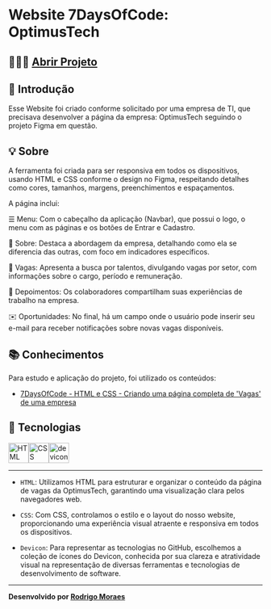 # Website 7DaysOfCode: OptimusTech

## 👨🏻‍💻 [Abrir Projeto](https://website-7daysofcode-optimustech.vercel.app)

## 📝 Introdução

Esse Website foi criado conforme solicitado por uma empresa de TI, que precisava desenvolver a página da empresa: OptimusTech seguindo o projeto Figma em questão.

## 💡 Sobre

A ferramenta foi criada para ser responsiva em todos os dispositivos, usando HTML e CSS conforme o design no Figma, respeitando detalhes como cores, tamanhos, margens, preenchimentos e espaçamentos.

A página inclui:

☰ Menu: Com o cabeçalho da aplicação (Navbar), que possui o logo, o menu com as páginas e os botões de Entrar e Cadastro.

📰 Sobre: Destaca a abordagem da empresa, detalhando como ela se diferencia das outras, com foco em indicadores específicos.

📢 Vagas: Apresenta a busca por talentos, divulgando vagas por setor, com informações sobre o cargo, período e remuneração.

💬 Depoimentos: Os colaboradores compartilham suas experiências de trabalho na empresa.

✉️ Oportunidades: No final, há um campo onde o usuário pode inserir seu e-mail para receber notificações sobre novas vagas disponíveis.

## 📚 Conhecimentos

Para estudo e aplicação do projeto, foi utilizado os conteúdos:

- [7DaysOfCode - HTML e CSS - Criando uma página completa de 'Vagas' de uma empresa](https://7daysofcode.io/matricula/html-css)

## 🤖 Tecnologias

<div style="display: flex">
  <img alt="HTML" width="40" src="https://cdn.jsdelivr.net/gh/devicons/devicon@latest/icons/html5/html5-plain-wordmark.svg" />
  <img alt="CSS" width="40" src="https://cdn.jsdelivr.net/gh/devicons/devicon@latest/icons/css3/css3-plain-wordmark.svg" />
  <img alt="devicon" width="40" src="https://cdn.jsdelivr.net/gh/devicons/devicon@latest/icons/devicon/devicon-plain-wordmark.svg" />
</div>

---

- `HTML`: Utilizamos HTML para estruturar e organizar o conteúdo da página de vagas da OptimusTech, garantindo uma visualização clara pelos navegadores web.

- `CSS`: Com CSS, controlamos o estilo e o layout do nosso website, proporcionando uma experiência visual atraente e responsiva em todos os dispositivos.

- `Devicon`: Para representar as tecnologias no GitHub, escolhemos a coleção de ícones do Devicon, conhecida por sua clareza e atratividade visual na representação de diversas ferramentas e tecnologias de desenvolvimento de software.

---

**Desenvolvido por [Rodrigo Moraes](https://github.com/rodrigomoraesdev)**
